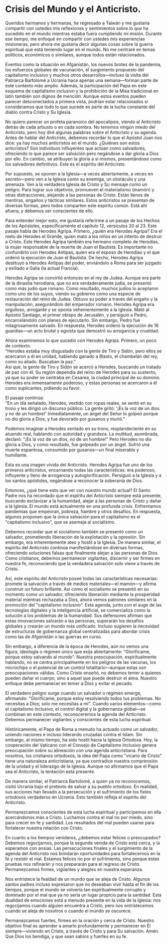 # Crisis del Mundo y el Anticristo.  

Queridos hermanos y hermanas, he regresado a Taiwán y me gustaría compartir con ustedes mis reflexiones y sentimientos sobre lo que ha sucedido en el mundo mientras estaba fuera cumpliendo mi misión. Durante ese tiempo, me enfoqué en compartir con ustedes mis experiencias misioneras, pero ahora me gustaría decir algunas cosas sobre la guerra espiritual que está teniendo lugar en el mundo. No me centraré en temas políticos, económicos o similares, aunque todos están relacionados.  

Eventos como la situación en Afganistán, los nuevos brotes de la pandemia, los esfuerzos globales de vacunación, el surgimiento propuesto del capitalismo inclusivo y muchos otros desarrollos—incluso la visita del Patriarca Bartolomé a Ucrania hace apenas una semana—forman parte de este contexto más amplio. Además, la participación del Papa en este esquema de capitalismo inclusivo y la prohibición de la Misa tradicional en latín también son dignos de mención. Aunque estos eventos pueden parecer desconectados a primera vista, podrían estar relacionados si consideramos que todo lo que sucede es parte de la lucha constante del diablo contra Cristo y Su Iglesia.  

No quiero parecer un profeta paranoico del apocalipsis, viendo al Anticristo detrás de cada arbusto o en cada sombra. No tenemos ningún miedo del Anticristo, pero hoy diré algunas palabras sobre el Anticristo y su agenda. Antes de hablar del Anticristo, debemos recordar lo que el Apóstol Juan nos dice: ya hay muchos anticristos en el mundo. ¿Quiénes son estos anticristos? Son individuos influyentes que actúan como salvadores, ofreciendo lo que parece ser salvación pero negándose a dar gloria a Dios por ello. En cambio, se atribuyen la gloria a sí mismos, presentándose como los salvadores definitivos. Este es el espíritu del Anticristo.  

Por supuesto, se oponen a la Iglesia—a veces abiertamente, a veces en secreto—pero ven a la Iglesia como su enemiga, un obstáculo y una amenaza. Ven a la verdadera Iglesia de Cristo y Su mensaje como un peligro. Para lograr sus objetivos, promueven el materialismo (mamón) y otras distracciones, alejando a las personas de Cristo. Están llenos de mentiras, engaños y tácticas similares. Estos anticristos se presentan de diversas formas, pero todos comparten este espíritu común. Está ahí afuera, y debemos ser conscientes de ello.  

Para entender mejor esto, me gustaría referirme a un pasaje de los Hechos de los Apóstoles, específicamente el capítulo 12, versículos 20 al 23. Este pasaje habla de Herodes Agripa. Primero, ¿quién era Herodes Agripa? Era el nieto de Herodes el Grande, quien mató a los niños en un intento de destruir a Cristo. Este Herodes Agripa también era hermano completo de Herodías, la mujer responsable de la muerte de Juan el Bautista. Es importante no confundirlo con Herodes Antipas, quien era el esposo de Herodías y el que ordenó la ejecución de Juan el Bautista. De hecho, Herodes Agripa destituyó a Herodes Antipas del poder, enviándolo a Roma para ser juzgado y exiliado a Galia (la actual Francia).  

Herodes Agripa se convirtió entonces en el rey de Judea. Aunque era parte de la dinastía herodiana, que no era verdaderamente judía, se presentó como más judío que romano. Como resultado, muchos judíos lo aceptaron como uno de los suyos, viendo su gobierno como una especie de restauración del reino de Judea. Obtuvo su poder a través del engaño y la manipulación, asegurándolo del emperador romano. Herodes Agripa era orgulloso, arrogante y se oponía vehementemente a la Iglesia. Mató al Apóstol Santiago, el primer obispo de Jerusalén, y persiguió a Pedro, encarcelándolo con planes de ejecutarlo. Sin embargo, Pedro fue milagrosamente salvado. En respuesta, Herodes ordenó la ejecución de 16 guardias—un acto brutal y egoísta que demostró su arrogancia y crueldad.  

Ahora examinemos lo que sucedió con Herodes Agripa. Primero, un poco de contexto:  
"Herodes estaba muy disgustado con la gente de Tiro y Sidón, pero ellos se acercaron a él en unidad, habiendo ganado a Blasto, el chambelán del rey, como su aliado. Buscaban la paz."  
Así que, la gente de Tiro y Sidón se acercó a Herodes, buscando un tratado de paz con él. Su región dependía del reino de Herodes para su sustento, ya que su poder se centraba en Cesarea, la ciudad principal de su dominio. Herodes era inmensamente poderoso, y estas personas se acercaron a él como suplicantes, pidiendo su favor.  

El pasaje continúa:  
"En un día señalado, Herodes, vestido con ropas reales, se sentó en su trono y les dirigió un discurso público. La gente gritó: '¡Es la voz de un dios y no de un hombre!' Inmediatamente, un ángel del Señor lo golpeó porque no dio gloria a Dios, y fue devorado por gusanos y murió."  

Podemos imaginar a Herodes sentado en su trono, resplandeciente en su atuendo real, hablando con autoridad y grandeza. La multitud, asombrada, declaró: "¡Es la voz de un dios, no de un hombre!" Pero Herodes no dio gloria a Dios, y como resultado, fue golpeado por un ángel. Sufrió una muerte espantosa, consumido por gusanos—un final miserable y humillante.  

Esta es una imagen vívida del Anticristo. Herodes Agripa fue uno de los primeros anticristos, encarnando todas las características: era poderoso, influyente y lleno de arrogancia y autoglorificación. Persiguió a la Iglesia y a los santos apóstoles, negándose a reconocer la soberanía de Dios.  

Entonces, ¿qué tiene esto que ver con nuestro mundo actual? El Santo Padre nos ha recordado que el espíritu del Anticristo siempre está presente, buscando esclavizar a la humanidad, alejar a las personas de Cristo y dañar a la Iglesia. El mundo está actualmente en una profunda crisis. Enfrentamos pandemias que empeoran, pobreza, hambre y otros desafíos. En respuesta, algunos proponen que la única salvación para el capitalismo es el "capitalismo inclusivo", que se asemeja al socialismo.  

Debemos recordar que el socialismo también se presentó como un salvador, prometiendo liberación de la explotación y la opresión. Sin embargo, era inherentemente ateo y hostil a la Iglesia. De manera similar, el espíritu del Anticristo continúa manifestándose en diversas formas, ofreciendo soluciones falsas que finalmente alejan a las personas de Dios. Como cristianos, debemos permanecer vigilantes, discernir y ser firmes en nuestra fe, reconociendo que la verdadera salvación solo viene a través de Cristo.

Así, este espíritu del Anticristo posee todas las características necesarias: promete la salvación a través de medios materiales—el mamón—y afirma construir un futuro brillante. Así como el socialismo se presentó en su momento como un salvador, ofreciendo liberación mediante la prosperidad material mientras rechazaba a Dios, ahora vemos patrones similares en la promoción del "capitalismo inclusivo". Esta agenda, junto con el auge de las tecnologías digitales y la inteligencia artificial, se comercializa como la solución a los problemas de la humanidad. Sus defensores afirman que estas innovaciones salvarán a las personas, superarán los desafíos globales y crearán un mundo más unificado. Incluso sugieren la necesidad de estructuras de gobernanza global centralizadas para abordar crisis como las de Afganistán o las guerras en curso.  

Sin embargo, a diferencia de la época de Herodes, aún no vemos una figura, ideología o régimen único que exija abiertamente: "Glorifícame, porque estoy salvando al mundo". Nuestra preocupación, espiritualmente hablando, no se centra principalmente en los peligros de las vacunas, los microchips o el potencial de un control totalitario—aunque estas son preocupaciones válidas. Como Cristo enseñó, no debemos temer a quienes pueden dañar el cuerpo, sino a aquel que puede destruir el alma. Nuestro enfoque debe permanecer en temer a Dios y evitar el pecado.  

El verdadero peligro surge cuando un salvador o régimen emerge, afirmando: "Glorifícame, porque estoy resolviendo todos tus problemas. No necesitas a Dios; solo me necesitas a mí". Cuando varios elementos—como el capitalismo inclusivo, el control digital y la gobernanza global—se combinan en este contexto, reconoceremos la agenda del Anticristo. Debemos permanecer vigilantes y conscientes de esta lucha espiritual.  

Históricamente, el Papa de Roma a menudo ha actuado como un salvador, uniendo naciones e incluso liderando cruzadas contra el Islam. Sin embargo, al mismo tiempo, ha sido hostil hacia la Iglesia Ortodoxa. Hoy, la cooperación del Vaticano con el Consejo de Capitalismo Inclusivo genera preocupación sobre su alineación con una agenda anticristiana. Para nosotros, los cristianos ortodoxos, la idea del Papa como "vicario de Cristo" tiene una naturaleza anticristiana, ya que contradice nuestra comprensión de la unidad y el liderazgo de la Iglesia. Aunque no afirmamos que el Papa sea el Anticristo, la tentación está presente.  

De manera similar, el Patriarca Bartolomé, a quien ya no reconocemos, visitó Ucrania bajo el pretexto de salvar a su pueblo ortodoxo. En realidad, sus acciones han llevado a la persecución y el sufrimiento de los fieles ortodoxos verdaderos en Ucrania. Esto también refleja el espíritu del Anticristo.  

Permanezcamos conscientes de esta lucha espiritual y participemos en ella acercándonos más a Cristo. Luchamos contra el mal no por miedo, sino para crecer en fe y santidad. Los resultados del mal pueden usarse para fortalecer nuestra relación con Cristo.  

En cuanto a los tiempos venideros, ¿debemos estar felices o preocupados? Debemos regocijarnos, porque la segunda venida de Cristo está cerca, y la esperamos con ansias. Las persecuciones finales y el surgimiento de la agenda del Anticristo nos brindarán oportunidades para fortalecernos en la fe y resistir el mal. Estamos felices no por el sufrimiento, sino porque estas pruebas nos refinarán y nos prepararán para el regreso de Cristo. Permanezcamos firmes, vigilantes y alegres en nuestra esperanza.  

Nos entristece la fealdad de un mundo que se aleja de Cristo. Algunos santos padres incluso expresaron que no deseaban vivir hasta el fin de los tiempos, porque el mundo se volvería tan espiritualmente corrupto y dominado por el mal que ya no sería un lugar propicio para la santidad. Esta dualidad de emociones está a menudo presente en la vida de la Iglesia: nos regocijamos cuando alguien encuentra a Cristo, pero nos entristecemos cuando se aleja de nosotros o cuando el mundo se oscurece.  

Permanezcamos fuertes, firmes en la oración y cerca de Cristo. Nuestro objetivo final es aprender a amarlo profundamente y permanecer en Él siempre—viviendo en Cristo, a través de Cristo y para Su salvación. Amén. Que Dios los bendiga, y que sean sabios y fuertes en su fe.


